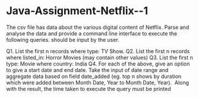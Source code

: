 # Java-Assignment-Netflix--1
The csv file has data about the various digital content of Netflix. Parse and analyse the data and provide a command line interface to execute the following queries. <n> should be input by the user.

Q1. List the first n records where type: TV Show.
Q2. List the first n records where listed_in: Horror Movies (may contain other values)
Q3. List the first n type: Movie where country: India
Q4. For each of the above, give an option to give a start date and end date. Take the input of date range and aggregate data based on field date_added
(eg. top n shows by duration which were added between Month Date, Year to Month Date, Year). 
Along with the result, the time taken to execute the query must be printed

